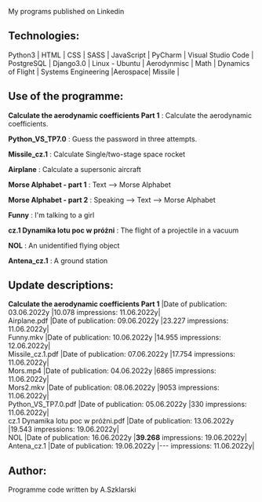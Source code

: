 <p> My programs published on Linkedin </p>

## Technologies:
<p>Python3 | HTML | CSS | SASS | JavaScript | PyCharm | Visual Studio Code | PostgreSQL | Django3.0 | Linux - Ubuntu |
   Aerodynmisc | Math | Dynamics of Flight | Systems Engineering |Aerospace| Missile |</p>

## Use of the programme:
<p><strong>Calculate the aerodynamic coefficients Part 1</strong>					: Calculate the aerodynamic coefficients.</p>
<p><strong>Python_VS_TP7.0</strong>									: Guess the password in three attempts. </p>
<p><strong>Missile_cz.1</strong>									: Calculate Single/two-stage space rocket</p>
<p><strong>Airplane</strong>										: Calculate a supersonic aircraft</p>
<p><strong>Morse Alphabet - part 1</strong>								: Text --> Morse Alphabet</p>
<p><strong>Morse Alphabet - part 2</strong>								: Speaking --> Text --> Morse Alphabet</p>
<p><strong>Funny</strong>										: I'm talking to a girl</p>
<p><strong>cz.1 Dynamika lotu poc w próżni</strong>							: The flight of a projectile in a vacuum</p>
<p><strong>NOL</strong>											: An unidentified flying object</p>
<p><strong>Antena_cz.1</strong>										: A ground station</p>


## Update descriptions:
<strong>Calculate the aerodynamic coefficients Part 1</strong>		|Date of publication: 03.06.2022y |10.078 impressions: 11.06.2022y|<br>
Airplane.pdf		|Date of publication: 09.06.2022y |23.227 impressions: 11.06.2022y|<br>
Funny.mkv		|Date of publication: 10.06.2022y |14.955 impressions: 12.06.2022y|<br>
Missile_cz.1.pdf	|Date of publication: 07.06.2022y |17.754 impressions: 11.06.2022y|<br>
Mors.mp4		|Date of publication: 04.06.2022y |6865   impressions: 11.06.2022y|<br>
Mors2.mkv		|Date of publication: 08.06.2022y |9053   impressions: 11.06.2022y|<br>
Python_VS_TP7.0.pdf	|Date of publication: 05.06.2022y |330    impressions: 11.06.2022y|<br>
cz.1 Dynamika lotu poc w próżni.pdf	|Date of publication: 13.06.2022y |19.543    impressions: 19.06.2022y|<br>
NOL			|Date of publication: 16.06.2022y |<strong>39.268</strong>    impressions: 19.06.2022y|<br>
Antena_cz.1		|Date of publication: 19.06.2022y |---    impressions: 11.06.2022y|<br>

## Author:
Programme code written by A.Szklarski  
